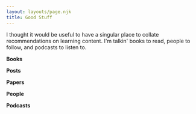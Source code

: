 ```yaml
---
layout: layouts/page.njk
title: Good Stuff
---
```

I thought it would be useful to have a singular place to collate recommendations on learning content. I'm talkin' books to read, people to follow, and podcasts to listen to.

**Books**

**Posts**

**Papers**

**People**

**Podcasts**